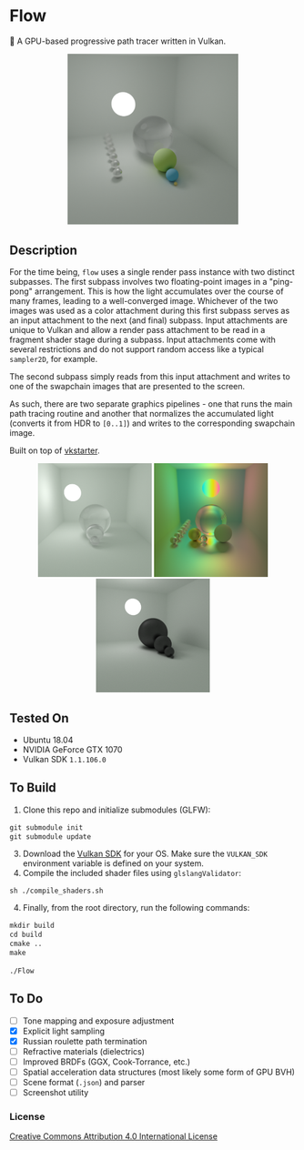 # Flow
🔮 A GPU-based progressive path tracer written in Vulkan. 

<p align="center">
  <img src="https://raw.githubusercontent.com/mwalczyk/flow/master/screenshots/screenshot.png" alt="screenshot" width="300" height="auto"/>
</p>

## Description
For the time being, `flow` uses a single render pass instance with two distinct subpasses. The first subpass involves two floating-point images in a "ping-pong" arrangement. This is how the light accumulates over the course of many frames, leading to a well-converged image. Whichever of the two images was used as a color attachment during this first subpass serves as an input attachment to the next (and final) subpass. Input attachments are unique to Vulkan and allow a render pass attachment to be read in a fragment shader stage during a subpass. Input attachments come with several restrictions and do not support random access like a typical `sampler2D`, for example.

The second subpass simply reads from this input attachment and writes to one of the swapchain images that are presented to the screen. 

As such, there are two separate graphics pipelines - one that runs the main path tracing routine and another that normalizes the accumulated light (converts it from HDR to `[0..1]`) and writes to the corresponding swapchain image.

Built on top of [vkstarter](https://github.com/mwalczyk/vkstarter).

<p align="center">
  <img src="https://raw.githubusercontent.com/mwalczyk/flow/master/screenshots/render_0.png" alt="screenshot" width="200" height="auto"/>
  <img src="https://raw.githubusercontent.com/mwalczyk/flow/master/screenshots/render_1.png" alt="screenshot" width="200" height="auto"/>
  <img src="https://raw.githubusercontent.com/mwalczyk/flow/master/screenshots/render_2.png" alt="screenshot" width="200" height="auto"/>
</p>

## Tested On
- Ubuntu 18.04
- NVIDIA GeForce GTX 1070
- Vulkan SDK `1.1.106.0`

## To Build
1. Clone this repo and initialize submodules (GLFW): 
```shell
git submodule init
git submodule update
```
3. Download the [Vulkan SDK](https://vulkan.lunarg.com/sdk/home) for your OS. Make sure the `VULKAN_SDK` environment variable is defined on your system.
4. Compile the included shader files using `glslangValidator`:
```shell
sh ./compile_shaders.sh
```
4. Finally, from the root directory, run the following commands:
```shell
mkdir build
cd build
cmake ..
make

./Flow
```

## To Do
- [ ] Tone mapping and exposure adjustment
- [x] Explicit light sampling 
- [x] Russian roulette path termination
- [ ] Refractive materials (dielectrics)
- [ ] Improved BRDFs (GGX, Cook-Torrance, etc.)
- [ ] Spatial acceleration data structures (most likely some form of GPU BVH)
- [ ] Scene format (`.json`) and parser
- [ ] Screenshot utility

### License

[Creative Commons Attribution 4.0 International License](https://creativecommons.org/licenses/by/4.0/)

